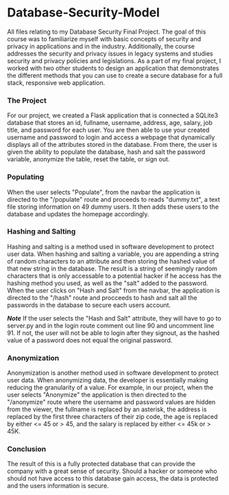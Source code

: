 # Database-Security-Model
All files relating to my Database Security Final Project. The goal of this course was to familiarize myself with basic concepts of security and privacy in applications and in the industry. Additionally, the course addresses the security and privacy issues in legacy systems and studies security and privacy policies and legislations. As a part of my final project, I worked with two other students to design an application that demonstrates the different methods that you can use to create a secure database for a full stack, responsive web application.

### The Project
For our project, we created a Flask application that is connected a SQLite3 database that stores an id, fullname, username, address, age, salary, job title, and password for each user. You are then able to use your created username and password to login and access a webpage that dynamically displays all of the attributes stored in the database. From there, the user is given the ability to populate the database, hash and salt the password variable, anonymize the table, reset the table, or sign out.

### Populating
When the user selects "Populate", from the navbar the application is directed to the "/populate" route and proceeds to reads "dummy.txt", a text file storing information on 49 dummy users. It then adds these users to the database and updates the homepage accordingly. 

### Hashing and Salting
Hashing and salting is a method used in software development to protect user data. When hashing and salting a variable, you are appending a string of random characters to an attribute and then storing the hashed value of that new string in the database. The result is a string of seemingly random characters that is only accessable to a potential hacker if he access has the hashing method you used, as well as the "salt" added to the password. When the user clicks on "Hash and Salt" from the navbar, the application is directed to the "/hash" route and procceeds to hash and salt all the passwords in the database to secure each users account. 

***Note*** 
If the user selects the "Hash and Salt" attribute, they will have to go to server.py and in the login route comment out line 90 and uncomment line 91. If not, the user will not be able to login after they signout, as the hashed value of a password does not equal the original password.

### Anonymization 
Anonymization is another method used in software development to protect user data. When anonymizing data, the developer is essentially making reducing the granularity of a value. For example, in our project, when the user selects "Anonymize" the application is then directed to the "/anonymize" route where the username and password values are hidden from the viewer, the fullname is replaced by an asterisk, the address is replaced by the first three characters of their zip code, the age is replaced by either <= 45 or > 45, and the salary is replaced by either <= 45k or > 45K. 

### Conclusion
The result of this is a fully protected database that can provide the company with a great sense of security. Should a hacker or someone who should not have access to this database gain access, the data is protected and the users information is secure.
